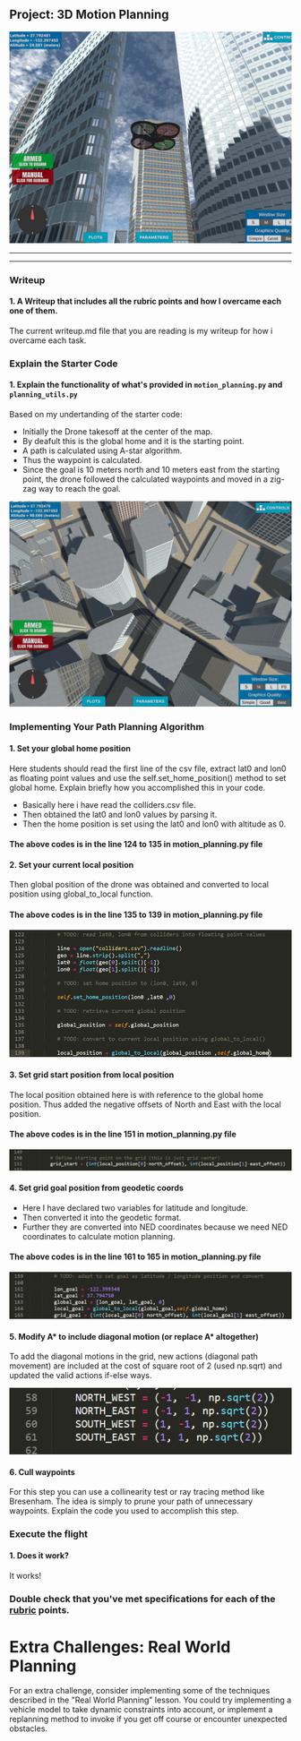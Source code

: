 ## Project: 3D Motion Planning
![Quad Image](./misc/enroute.png)

---

---
### Writeup 

#### 1. A Writeup that includes all the rubric points and how I overcame each one of them.  

The current writeup.md file that you are reading is my writeup for how i overcame each task. 

### Explain the Starter Code

#### 1. Explain the functionality of what's provided in `motion_planning.py` and `planning_utils.py`

Based on my undertanding of the starter code:

* Initially the Drone takesoff at the center of the map.
* By deafult this is the global home and it is the starting point.
* A path is calculated using A-star algorithm.
* Thus the waypoint is calculated.
* Since the goal is 10 meters north and 10 meters east from the starting point, the drone followed the calculated waypoints and moved in a zig-zag way to reach the goal.

![Top Down View](./misc/high_up.png)


### Implementing Your Path Planning Algorithm

#### 1. Set your global home position
Here students should read the first line of the csv file, extract lat0 and lon0 as floating point values and use the self.set_home_position() method to set global home. Explain briefly how you accomplished this in your code.

* Basically here i have read the colliders.csv file.
* Then obtained the lat0 and lon0 values by parsing it.
* Then the home position is set using the lat0 and lon0 with altitude as 0.

#### The above codes is in the line 124 to 135 in motion_planning.py file

#### 2. Set your current local position

Then global position of the drone was obtained and converted to local position using global_to_local function.

#### The above codes is in the line 135 to 139 in motion_planning.py file

![Code 1](./misc/1.PNG)

#### 3. Set grid start position from local position

The local position obtained here is with reference to the global home position. Thus added the negative offsets of North and East with the local position.

#### The above codes is in the line 151 in motion_planning.py file

![Code 1](./misc/4.PNG)

#### 4. Set grid goal position from geodetic coords

* Here I have declared two variables for latitude and longitude. 
* Then converted it into the geodetic format.
* Further they are converted into NED coordinates because we need NED coordinates to calculate motion planning.

#### The above codes is in the line 161 to 165 in motion_planning.py file

![Code 1](./misc/3.PNG)

#### 5. Modify A* to include diagonal motion (or replace A* altogether)

To add the diagonal motions in the grid, new actions (diagonal path movement) are included at the cost of square root of 2 (used np.sqrt) and updated the valid actions if-else ways. 

![Code 1](./misc/5.PNG)

#### 6. Cull waypoints 
For this step you can use a collinearity test or ray tracing method like Bresenham. The idea is simply to prune your path of unnecessary waypoints. Explain the code you used to accomplish this step.



### Execute the flight
#### 1. Does it work?
It works!

### Double check that you've met specifications for each of the [rubric](https://review.udacity.com/#!/rubrics/1534/view) points.
  
# Extra Challenges: Real World Planning

For an extra challenge, consider implementing some of the techniques described in the "Real World Planning" lesson. You could try implementing a vehicle model to take dynamic constraints into account, or implement a replanning method to invoke if you get off course or encounter unexpected obstacles.


